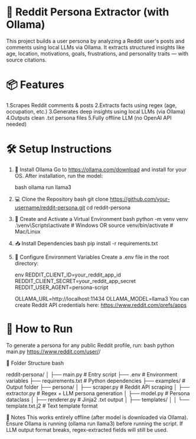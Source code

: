 # 🧠 Reddit Persona Extractor (with Ollama)
This project builds a user persona by analyzing a Reddit user's posts and comments using local LLMs via Ollama.
It extracts structured insights like age, location, motivations, goals, frustrations, and personality traits — with source citations.

# 📦 Features
  1.Scrapes Reddit comments & posts
  2.Extracts facts using regex (age, occupation, etc.)
  3.Generates deep insights using local LLMs (via Ollama)
  4.Outputs clean .txt persona files
  5.Fully offline LLM (no OpenAI API needed)

# 🛠️ Setup Instructions
  1. 🔧 Install Ollama
      Go to https://ollama.com/download and install for your OS.
      After installation, run the model:

      bash
      ollama run llama3

  2. 💻 Clone the Repository
      bash
      git clone https://github.com/your-username/reddit-persona.git
      cd reddit-persona
     
  3. 🐍 Create and Activate a Virtual Environment
      bash
      python -m venv venv
      .\venv\Scripts\activate   # Windows
      OR
      source venv/bin/activate  # Mac/Linux
     
  4. 📥 Install Dependencies
      bash
      pip install -r requirements.txt
     
  5. 🔐 Configure Environment Variables
    Create a .env file in the root directory:

     env
      REDDIT_CLIENT_ID=your_reddit_app_id
      REDDIT_CLIENT_SECRET=your_reddit_app_secret
      REDDIT_USER_AGENT=persona-script
      
      OLLAMA_URL=http://localhost:11434
      OLLAMA_MODEL=llama3
      You can create Reddit API credentials here: https://www.reddit.com/prefs/apps

  # 🚀 How to Run
  To generate a persona for any public Reddit profile, run:
  bash
    python main.py https://www.reddit.com/user/<username>/

📁 Folder Structure
    bash

reddit-persona/
│
├── main.py                     # Entry script
├── .env                        # Environment variables
├── requirements.txt            # Python dependencies
├── examples/                   # Output folder
├── persona/
│   ├── scraper.py              # Reddit API scraping
│   ├── extractor.py            # Regex + LLM persona generation
│   ├── model.py                # Persona dataclass
│   ├── renderer.py             # Jinja2 .txt output
│   ├── templates/
│   │   └── template.txt.j2     # Text template format

📌 Notes
This works entirely offline (after model is downloaded via Ollama).
Ensure Ollama is running (ollama run llama3) before running the script.
If LLM output format breaks, regex-extracted fields will still be used.

